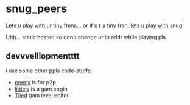 # snug_peers

Lets u play with ur tiny frens... or if u r a tiny fren, lets u play
with snug!

Uhh... static hosted so don't change ur ip addr while playing pls.

## devvvelllopmentttt

i use some other ppls code-stuffs:
- [peerjs](https://peerjs.com/) is for p2p
- [littlejs](https://github.com/KilledByAPixel/LittleJS) is a gam engin
- [Tiled](https://www.mapeditor.org/) gam level editor

